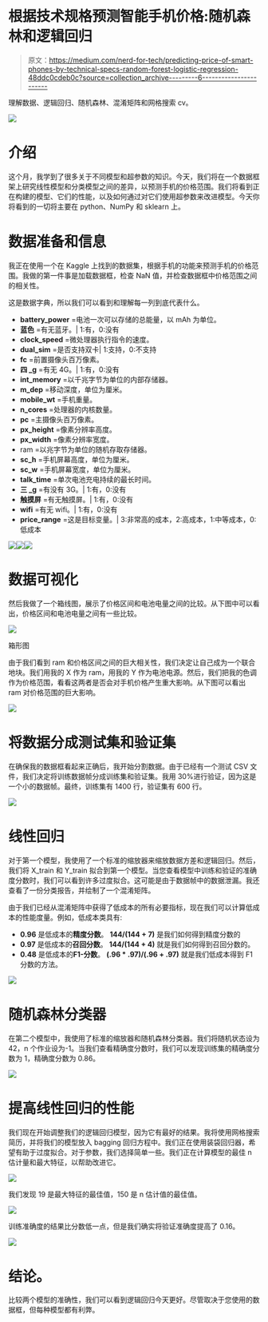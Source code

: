 # 根据技术规格预测智能手机价格:随机森林和逻辑回归

> 原文：<https://medium.com/nerd-for-tech/predicting-price-of-smart-phones-by-technical-specs-random-forest-logistic-regression-48ddc0cdeb0c?source=collection_archive---------6----------------------->

理解数据、逻辑回归、随机森林、混淆矩阵和网格搜索 cv。

![](img/7151b790711a21cca13c5349493379d7.png)

# 介绍

这个月，我学到了很多关于不同模型和超参数的知识。今天，我们将在一个数据框架上研究线性模型和分类模型之间的差异，以预测手机的价格范围。我们将看到正在构建的模型、它们的性能，以及如何通过对它们使用超参数来改进模型。今天你将看到的一切将主要在 python、NumPy 和 sklearn 上。

# 数据准备和信息

我正在使用一个在 Kaggle 上找到的数据集，根据手机的功能来预测手机的价格范围。我做的第一件事是加载数据框，检查 NaN 值，并检查数据框中价格范围之间的相关性。

这是数据字典，所以我们可以看到和理解每一列到底代表什么。

*   **battery_power** =电池一次可以存储的总能量，以 mAh 为单位。
*   **蓝色** =有无蓝牙。| 1:有，0:没有
*   **clock_speed** =微处理器执行指令的速度。
*   **dual_sim** =是否支持双卡| 1:支持，0:不支持
*   **fc** =前置摄像头百万像素。
*   **四 _g** =有无 4G。| 1:有，0:没有
*   **int_memory** =以千兆字节为单位的内部存储器。
*   **m_dep** =移动深度，单位为厘米。
*   **mobile_wt** =手机重量。
*   **n_cores** =处理器的内核数量。
*   **pc** =主摄像头百万像素。
*   **px_height** =像素分辨率高度。
*   **px_width** =像素分辨率宽度。
*   ram =以兆字节为单位的随机存取存储器。
*   **sc_h** =手机屏幕高度，单位为厘米。
*   **sc_w** =手机屏幕宽度，单位为厘米。
*   **talk_time** =单次电池充电持续的最长时间。
*   **三 _g** =有没有 3G。| 1:有，0:没有
*   **触摸屏** =有无触摸屏。| 1:有，0:没有
*   **wifi** =有无 wifi。| 1:有，0:没有
*   **price_range** =这是目标变量。| 3:非常高的成本，2:高成本，1:中等成本，0:低成本

![](img/fa97f10180dbcb07c692628009d05c36.png)![](img/ec4f91169814f4b6904f5646b49fc081.png)![](img/3e57588e5f3f53a2a2022600c809948c.png)

# 数据可视化

然后我做了一个箱线图，展示了价格区间和电池电量之间的比较。从下图中可以看出，价格区间和电池电量之间有一些比较。

![](img/48762cf8ddcbf7c373ad33b10ae50139.png)

箱形图

由于我们看到 ram 和价格区间之间的巨大相关性，我们决定让自己成为一个联合地块。我们用我的 X 作为 ram，用我的 Y 作为电池电源。然后，我们把我的色调作为价格范围，看看这两者是否会对手机价格产生重大影响。从下图可以看出 ram 对价格范围的巨大影响。

![](img/3658e4029b52372109166128299f27c1.png)

# 将数据分成测试集和验证集

在确保我的数据框看起来正确后，我开始分割数据。由于已经有一个测试 CSV 文件，我们决定将训练数据帧分成训练集和验证集。我用 30%进行验证，因为这是一个小的数据帧。最终，训练集有 1400 行，验证集有 600 行。

![](img/f9e10e60b7068ab7bb00161ec9057839.png)

# 线性回归

对于第一个模型，我使用了一个标准的缩放器来缩放数据方差和逻辑回归。然后，我们将 X_train 和 Y_train 拟合到第一个模型。当您查看模型中训练和验证的准确度分数时，我们可以看到许多过度拟合。这可能是由于数据帧中的数据泄漏。我还查看了一份分类报告，并绘制了一个混淆矩阵。

由于我们已经从混淆矩阵中获得了低成本的所有必要指标，现在我们可以计算低成本的性能度量。例如，低成本类具有:

*   **0.96** 是低成本的**精度分数**。 **144/(144 + 7)** 是我们如何得到精度分数的
*   **0.97** 是低成本的**召回分数**。 **144/(144 + 4)** 就是我们如何得到召回分数的。
*   **0.48** 是低成本的**F1-分数**。 **(.96 * .97)/(.96 + .97)** 就是我们低成本得到 F1 分数的方法。

![](img/513618d54d8bdc430377e1e13f3150f4.png)

# 随机森林分类器

在第二个模型中，我使用了标准的缩放器和随机森林分类器。我们将随机状态设为 42，n 个作业设为-1。当我们查看精确度分数时，我们可以发现训练集的精确度分数为 1，精确度分数为 0.86。

![](img/e21291b47fda2fa770fac70fc3a3ef1c.png)

# 提高线性回归的性能

我们现在开始调整我们的逻辑回归模型，因为它有最好的结果。我将使用网格搜索简历，并将我们的模型放入 bagging 回归方程中。我们正在使用装袋回归器，希望有助于过度拟合。对于参数，我们选择简单一些。我们正在计算模型的最佳 n 估计量和最大特征，以帮助改进它。

![](img/bec461f91a82344f1d42ed9a01aa5fa3.png)

我们发现 19 是最大特征的最佳值，150 是 n 估计值的最佳值。

![](img/d949400344fa34f420316e67d65447b1.png)

训练准确度的结果比分数低一点，但是我们确实将验证准确度提高了 0.16。

![](img/27b2fa73f388f7c5c9a14d0f3e9527f0.png)

# 结论。

比较两个模型的准确性，我们可以看到逻辑回归今天更好。尽管取决于您使用的数据框，但每种模型都有利弊。